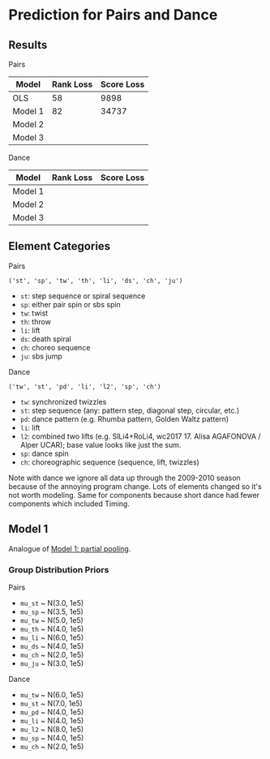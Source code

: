 Prediction for Pairs and Dance
==============================

## Results

Pairs

| Model   | Rank Loss | Score Loss |
|---------|-----------|------------|
| OLS     | 58        | 9898       |
| Model 1 | 82        | 34737      |
| Model 2 | | |
| Model 3 | | |

Dance

| Model   | Rank Loss | Score Loss |
|---------|-----------|------------|
| Model 1 | | |
| Model 2 | | |
| Model 3 | | |


## Element Categories
Pairs
```
('st', 'sp', 'tw', 'th', 'li', 'ds', 'ch', 'ju')
```
* `st`: step sequence or spiral sequence
* `sp`: either pair spin or sbs spin
* `tw`: twist
* `th`: throw
* `li`: lift
* `ds`: death spiral
* `ch`: choreo sequence
* `ju`: sbs jump

Dance
```
('tw', 'st', 'pd', 'li', 'l2', 'sp', 'ch')
```
* `tw`: synchronized twizzles
* `st`: step sequence (any: pattern step, diagonal step, circular, etc.)
* `pd`: dance pattern (e.g. Rhumba pattern, Golden Waltz pattern)
* `li`: lift
* `l2`: combined two lifts (e.g. SlLi4+RoLi4, wc2017 17. Alisa AGAFONOVA
  / Alper UCAR); base value looks like just the sum.
* `sp`: dance spin
* `ch`: choreographic sequence (sequence, lift, twizzles)

Note with dance we ignore all data up through the 2009-2010 season because of
the annoying program change. Lots of elements changed so it's not worth
modeling. Same for components because short dance had fewer components which
included Timing.

## Model 1
Analogue of [Model 1: partial pooling](elt_comp_model_1.md).

### Group Distribution Priors
Pairs
* `mu_st` ~ N(3.0, 1e5)
* `mu_sp` ~ N(3.5, 1e5)
* `mu_tw` ~ N(5.0, 1e5)
* `mu_th` ~ N(4.0, 1e5)
* `mu_li` ~ N(6.0, 1e5)
* `mu_ds` ~ N(4.0, 1e5)
* `mu_ch` ~ N(2.0, 1e5)
* `mu_ju` ~ N(3.0, 1e5)

Dance
* `mu_tw` ~ N(6.0, 1e5)
* `mu_st` ~ N(7.0, 1e5)
* `mu_pd` ~ N(4.0, 1e5)
* `mu_li` ~ N(4.0, 1e5)
* `mu_l2` ~ N(8.0, 1e5)
* `mu_sp` ~ N(4.0, 1e5)
* `mu_ch` ~ N(2.0, 1e5)

